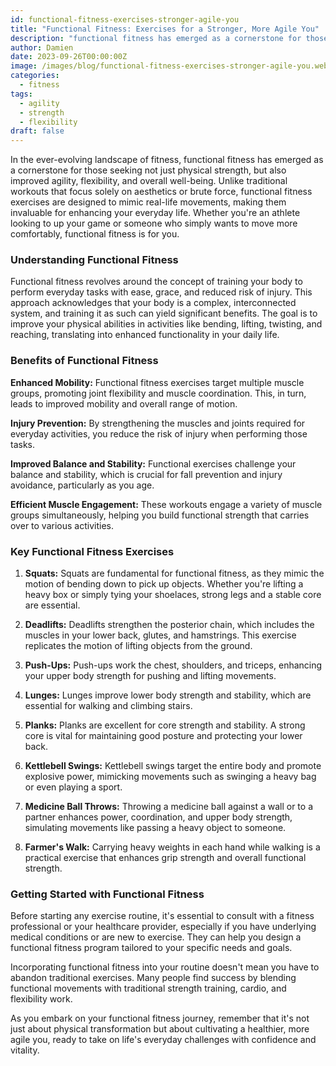 ```yaml
---
id: functional-fitness-exercises-stronger-agile-you
title: "Functional Fitness: Exercises for a Stronger, More Agile You"
description: "functional fitness has emerged as a cornerstone for those seeking not just physical strength, but also improved agility, flexibility, and overall well-being"
author: Damien
date: 2023-09-26T00:00:00Z
image: /images/blog/functional-fitness-exercises-stronger-agile-you.webp
categories:
  - fitness
tags:
  - agility
  - strength
  - flexibility
draft: false
---
```


In the ever-evolving landscape of fitness, functional fitness has emerged as a cornerstone for those seeking not just physical strength, but also improved agility, flexibility, and overall well-being. Unlike traditional workouts that focus solely on aesthetics or brute force, functional fitness exercises are designed to mimic real-life movements, making them invaluable for enhancing your everyday life. Whether you're an athlete looking to up your game or someone who simply wants to move more comfortably, functional fitness is for you.

### Understanding Functional Fitness

Functional fitness revolves around the concept of training your body to perform everyday tasks with ease, grace, and reduced risk of injury. This approach acknowledges that your body is a complex, interconnected system, and training it as such can yield significant benefits. The goal is to improve your physical abilities in activities like bending, lifting, twisting, and reaching, translating into enhanced functionality in your daily life.

### Benefits of Functional Fitness

**Enhanced Mobility:** Functional fitness exercises target multiple muscle groups, promoting joint flexibility and muscle coordination. This, in turn, leads to improved mobility and overall range of motion.

**Injury Prevention:** By strengthening the muscles and joints required for everyday activities, you reduce the risk of injury when performing those tasks.

**Improved Balance and Stability:** Functional exercises challenge your balance and stability, which is crucial for fall prevention and injury avoidance, particularly as you age.

**Efficient Muscle Engagement:** These workouts engage a variety of muscle groups simultaneously, helping you build functional strength that carries over to various activities.

### Key Functional Fitness Exercises

1. **Squats:** Squats are fundamental for functional fitness, as they mimic the motion of bending down to pick up objects. Whether you're lifting a heavy box or simply tying your shoelaces, strong legs and a stable core are essential.

2. **Deadlifts:** Deadlifts strengthen the posterior chain, which includes the muscles in your lower back, glutes, and hamstrings. This exercise replicates the motion of lifting objects from the ground.

3. **Push-Ups:** Push-ups work the chest, shoulders, and triceps, enhancing your upper body strength for pushing and lifting movements.

4. **Lunges:** Lunges improve lower body strength and stability, which are essential for walking and climbing stairs.

5. **Planks:** Planks are excellent for core strength and stability. A strong core is vital for maintaining good posture and protecting your lower back.

6. **Kettlebell Swings:** Kettlebell swings target the entire body and promote explosive power, mimicking movements such as swinging a heavy bag or even playing a sport.

7. **Medicine Ball Throws:** Throwing a medicine ball against a wall or to a partner enhances power, coordination, and upper body strength, simulating movements like passing a heavy object to someone.

8. **Farmer's Walk:** Carrying heavy weights in each hand while walking is a practical exercise that enhances grip strength and overall functional strength.

### Getting Started with Functional Fitness

Before starting any exercise routine, it's essential to consult with a fitness professional or your healthcare provider, especially if you have underlying medical conditions or are new to exercise. They can help you design a functional fitness program tailored to your specific needs and goals.

Incorporating functional fitness into your routine doesn't mean you have to abandon traditional exercises. Many people find success by blending functional movements with traditional strength training, cardio, and flexibility work.

As you embark on your functional fitness journey, remember that it's not just about physical transformation but about cultivating a healthier, more agile you, ready to take on life's everyday challenges with confidence and vitality.